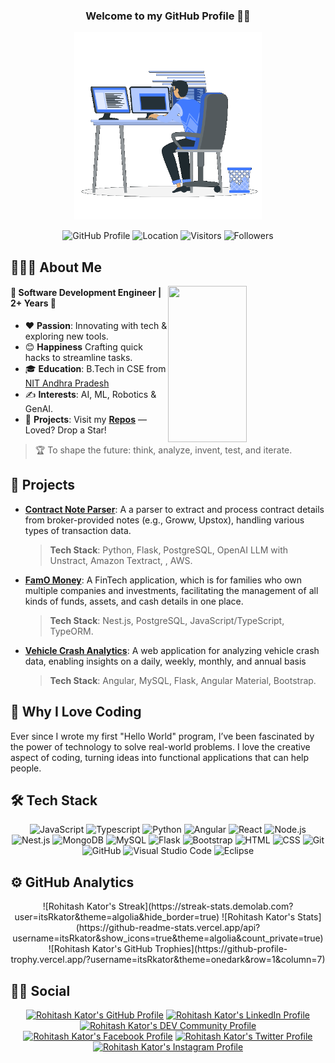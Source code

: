 <div align="center">
    <h3>Welcome to my GitHub Profile 👋🏻</h3>
    <div>
        <img alt="Focused developer working at a multi-monitor setup" height="300" width="auto" src="https://github.com/itsrkator/itsrkator/blob/main/code_in_focus.gif" />
    </div>
    
![GitHub Profile](https://img.shields.io/badge/@Rohitash%20Kator-purple?logo=h&logoColor=white&style=for-the-badge%22%20alt=%22GitHub%20Profile%22)
![Location](https://img.shields.io/badge/dynamic/json?color=green&label=Location&query=location&url=https%3A%2F%2Fapi.github.com%2Fusers%2FitsRkator&style=for-the-badge%22)
![Visitors](https://komarev.com/ghpvc/?username=itsRkator&label=Visitors&color=0e75b6&style=for-the-badge")
![Followers](https://img.shields.io/badge/dynamic/json?color=orange&label=Followers&query=followers&suffix=x&url=https%3A%2F%2Fapi.github.com%2Fusers%2FitsRkator&style=for-the-badge")
</div>

## 👨🏻‍💻 About Me

<img height="250" width="50%" align="right" src="https://github-readme-stats.vercel.app/api/top-langs?username=itsRkator&show_icons=true&theme=algolia&include_all_commits=true&count_private=true"/>

#### 🚀 Software Development Engineer | 2+ Years 💼

- ❤️ **Passion**: Innovating with tech & exploring new tools.
- 😊 **Happiness** Crafting quick hacks to streamline tasks.
- 🎓 **Education**: B.Tech in CSE from [NIT Andhra Pradesh](https://www.nitandhra.ac.in)
- ✍️ **Interests**: AI, ML, Robotics & GenAI.
- 🌟 **Projects**: Visit my **[Repos](https://github.com/itsRkator?tab=repositories)** — Loved? Drop a Star!

> 🏆 To shape the future: think, analyze, invent, test, and iterate.


## 🌟 Projects

- **[Contract Note Parser]()**: A a parser to extract and process contract details from broker-provided notes (e.g., Groww, Upstox), handling various types of transaction data.
    > **Tech Stack**: Python, Flask, PostgreSQL, OpenAI LLM with Unstract, Amazon Textract, , AWS.
- **[FamO Money]()**: A FinTech application, which is for families who own multiple companies
and investments, facilitating the management of all kinds of funds, assets, and cash details in one place.
    > **Tech Stack**: Nest.js, PostgreSQL, JavaScript/TypeScript, TypeORM.
- **[Vehicle Crash Analytics]()**: A web application for analyzing vehicle crash data, enabling insights on a daily,
weekly, monthly, and annual basis
    > **Tech Stack**: Angular, MySQL, Flask, Angular Material, Bootstrap.

## 🎯 Why I Love Coding

Ever since I wrote my first "Hello World" program, I’ve been fascinated by the power of technology to solve real-world problems. I love the creative aspect of coding, turning ideas into functional applications that can help people.

## 🛠 Tech Stack

<div align="center">

![JavaScript](https://img.shields.io/badge/-JavaScript-05122A?style=flat&logo=javascript)
![Typescript](https://img.shields.io/badge/-Typescript-05122A?style=flat&logo=typescript)
![Python](https://img.shields.io/badge/-Python-05122A?style=flat&logo=python)
![Angular](https://img.shields.io/badge/-Angular-05122A?style=flat&logo=angular)
![React](https://img.shields.io/badge/-React-05122A?style=flat&logo=react)
![Node.js](https://img.shields.io/badge/-Node.js-05122A?style=flat&logo=node.js)
![Nest.js](https://img.shields.io/badge/-Nest.js-05122A?style=flat&logo=nestjs)
![MongoDB](https://img.shields.io/badge/-MongoDB-05122A?style=flat&logo=mongodb)
![MySQL](https://img.shields.io/badge/-MySQL-05122A?style=flat&logo=mysql)
![Flask](https://img.shields.io/badge/-Flask-05122A?style=flat&logo=flask)
![Bootstrap](https://img.shields.io/badge/-Bootstrap-05122A?style=flat&logo=bootstrap&logoColor=563D7C)
![HTML](https://img.shields.io/badge/-HTML-05122A?style=flat&logo=HTML5)
![CSS](https://img.shields.io/badge/-CSS-05122A?style=flat&logo=CSS3&logoColor=1572B6)
![Git](https://img.shields.io/badge/-Git-05122A?style=flat&logo=git)
![GitHub](https://img.shields.io/badge/-GitHub-05122A?style=flat&logo=github)
![Visual Studio Code](https://img.shields.io/badge/-Visual%20Studio%20Code-05122A?style=flat&logo=visual-studio-code&logoColor=007ACC)
![Eclipse](https://img.shields.io/badge/-Eclipse-05122A?style=flat&logo=eclipse-ide&logoColor=2C2255)

</div>

## ⚙️ GitHub Analytics

<p align="center">
<!--     <img height="180em" width="49%" src="https://github-readme-streak-stats.herokuapp.com/?user=itsRkator&show_icons=true&theme=algolia&include_all_commits=true&count_private=true" alt="itsRkator" /> -->
<!--     <img height="180em" width="49%" src="https://github-readme-stats-eight-theta.vercel.app/api?username=itsRkator&show_icons=true&theme=algolia&include_all_commits=true&count_private=true" /> -->
<!--     <img align="center" style="width: 100%;" src="" alt="itsRkator" /> -->
![Rohitash Kator's Streak](https://streak-stats.demolab.com?user=itsRkator&theme=algolia&hide_border=true)
![Rohitash Kator's Stats](https://github-readme-stats.vercel.app/api?username=itsRkator&show_icons=true&theme=algolia&count_private=true)
![Rohitash Kator's GitHub Trophies](https://github-profile-trophy.vercel.app/?username=itsRkator&theme=onedark&row=1&column=7)
</p>

## 🤝🏻 Social

<div align="center">

[![Rohitash Kator's GitHub Profile](https://img.shields.io/badge/github-itsRkator-30363d?style=flat&logo=github)](https://www.github.com/itsRkator)
[![Rohitash Kator's LinkedIn Profile](https://img.shields.io/badge/linkedin-itsRkator-007bb5?style=flat&logo=linkedin)](https://www.linkedin.com/in/itsRkator)
[![Rohitash Kator's DEV Community Profile](https://img.shields.io/badge/dev-itsRkator-000000?style=flat&logo=dev.to)](https://dev.to/itsrkator)
[![Rohitash Kator's Facebook Profile](https://img.shields.io/badge/facebook-itsRkator-1877f2?style=flat&logo=facebook)](https://facebook.com/itsRkator)
[![Rohitash Kator's Twitter Profile](https://img.shields.io/badge/twitter-itsRkator-1da1f2?style=flat&logo=twitter)](https://twitter.com/itsRkator)
[![Rohitash Kator's Instagram Profile](https://img.shields.io/badge/instagram-itsRkator-ff105d?style=flat&logo=instagram)](https://instagram.com/itsRkator)

</div>
